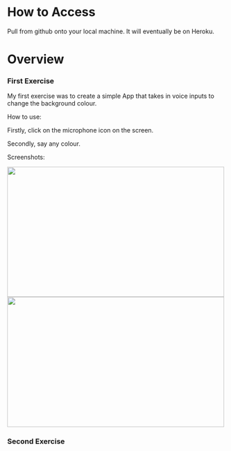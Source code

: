 # How to Access
Pull from github onto your local machine. It will eventually be on Heroku.


# Overview

### First Exercise

My first exercise was to create a simple App that takes in voice inputs to change the background colour.

How to use:

Firstly, click on the microphone icon on the screen.

Secondly, say any colour.

Screenshots:

<img src="https://user-images.githubusercontent.com/55267689/166200348-a175feae-6f81-4064-9fed-b5bd718238d1.png" width="500" height="300">
<img src="https://user-images.githubusercontent.com/55267689/166200474-bf6edce1-ac17-42d5-8098-7cc33a353832.png" width="500" height="300">



### Second Exercise
